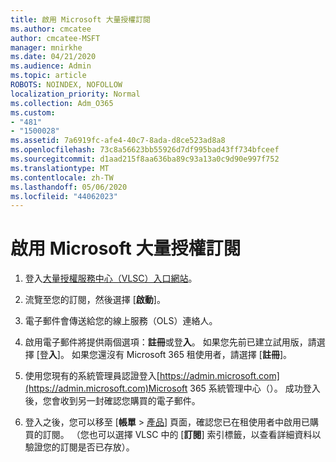 ```yaml
---
title: 啟用 Microsoft 大量授權訂閱
ms.author: cmcatee
author: cmcatee-MSFT
manager: mnirkhe
ms.date: 04/21/2020
ms.audience: Admin
ms.topic: article
ROBOTS: NOINDEX, NOFOLLOW
localization_priority: Normal
ms.collection: Adm_O365
ms.custom:
- "481"
- "1500028"
ms.assetid: 7a6919fc-afe4-40c7-8ada-d8ce523ad8a8
ms.openlocfilehash: 73c8a56623bb55926d7df995bad43ff734bfceef
ms.sourcegitcommit: d1aad215f8aa636ba89c93a13a0c9d90e997f752
ms.translationtype: MT
ms.contentlocale: zh-TW
ms.lasthandoff: 05/06/2020
ms.locfileid: "44062023"
---
```

# <a name="activating-a-microsoft-volume-license-subscription"></a>啟用 Microsoft 大量授權訂閱

1. 登入[大量授權服務中心（VLSC）入口網站](https://go.microsoft.com/fwlink/p/?LinkId=329762)。

2. 流覽至您的訂閱，然後選擇 [**啟動**]。

3. 電子郵件會傳送給您的線上服務（OLS）連絡人。

4. 啟用電子郵件將提供兩個選項：**註冊**或登**入**。 如果您先前已建立試用版，請選擇 [登**入**]。 如果您還沒有 Microsoft 365 租使用者，請選擇 [**註冊**]。

5. 使用您現有的系統管理員認證登入[https://admin.microsoft.com](https://admin.microsoft.com)Microsoft 365 系統管理中心（）。 成功登入後，您會收到另一封確認您購買的電子郵件。

6. 登入之後，您可以移至 [**帳單** \> [產品](https://go.microsoft.com/fwlink/p/?linkid=842054)] 頁面，確認您已在租使用者中啟用已購買的訂閱。 （您也可以選擇 VLSC 中的 [**訂閱**] 索引標籤，以查看詳細資料以驗證您的訂閱是否已存放）。

